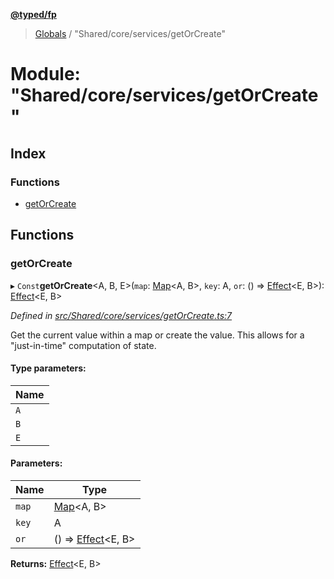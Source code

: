 **[@typed/fp](../README.md)**

> [Globals](../globals.md) / "Shared/core/services/getOrCreate"

# Module: "Shared/core/services/getOrCreate"

## Index

### Functions

* [getOrCreate](_shared_core_services_getorcreate_.md#getorcreate)

## Functions

### getOrCreate

▸ `Const`**getOrCreate**\<A, B, E>(`map`: [Map](../interfaces/_shared_core_model_sharedkeystore_.sharedkeystore.md#map)\<A, B>, `key`: A, `or`: () => [Effect](_effect_effect_.effect.md)\<E, B>): [Effect](_effect_effect_.effect.md)\<E, B>

*Defined in [src/Shared/core/services/getOrCreate.ts:7](https://github.com/TylorS/typed-fp/blob/f129829/src/Shared/core/services/getOrCreate.ts#L7)*

Get the current value within a map or create the value. This allows for
a "just-in-time" computation of state.

#### Type parameters:

Name |
------ |
`A` |
`B` |
`E` |

#### Parameters:

Name | Type |
------ | ------ |
`map` | [Map](../interfaces/_shared_core_model_sharedkeystore_.sharedkeystore.md#map)\<A, B> |
`key` | A |
`or` | () => [Effect](_effect_effect_.effect.md)\<E, B> |

**Returns:** [Effect](_effect_effect_.effect.md)\<E, B>
